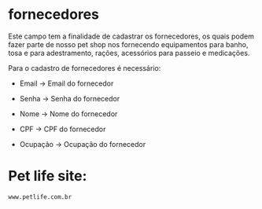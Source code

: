 # fornecedores 

Este campo tem a finalidade de cadastrar os fornecedores, os quais podem fazer parte de nosso pet shop nos fornecendo equipamentos para banho, tosa e para adestramento, rações, acessórios para passeio e medicações. 

Para o cadastro de fornecedores é necessário: 

* Email -> Email do fornecedor 

* Senha -> Senha do fornecedor 

* Nome -> Nome do fornecedor 

* CPF -> CPF do fornecedor 

* Ocupação -> Ocupação do fornecedor 

# Pet life site:
```
www.petlife.com.br
```
